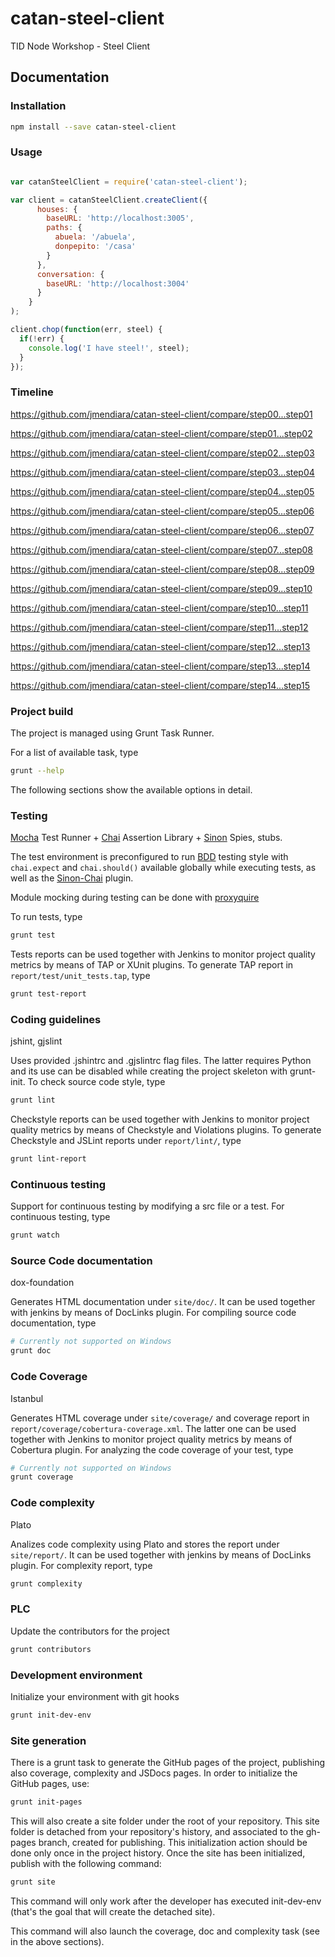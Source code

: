 # catan-steel-client

TID Node Workshop - Steel Client

## Documentation
### Installation
```bash
npm install --save catan-steel-client
```

### Usage
```js

var catanSteelClient = require('catan-steel-client');

var client = catanSteelClient.createClient({
      houses: {
        baseURL: 'http://localhost:3005',
        paths: {
          abuela: '/abuela',
          donpepito: '/casa'
        }
      },
      conversation: {
        baseURL: 'http://localhost:3004'
      }
    }
);

client.chop(function(err, steel) {
  if(!err) {
    console.log('I have steel!', steel);
  }
});

```

### Timeline

https://github.com/jmendiara/catan-steel-client/compare/step00...step01

https://github.com/jmendiara/catan-steel-client/compare/step01...step02

https://github.com/jmendiara/catan-steel-client/compare/step02...step03

https://github.com/jmendiara/catan-steel-client/compare/step03...step04

https://github.com/jmendiara/catan-steel-client/compare/step04...step05

https://github.com/jmendiara/catan-steel-client/compare/step05...step06

https://github.com/jmendiara/catan-steel-client/compare/step06...step07

https://github.com/jmendiara/catan-steel-client/compare/step07...step08

https://github.com/jmendiara/catan-steel-client/compare/step08...step09

https://github.com/jmendiara/catan-steel-client/compare/step09...step10

https://github.com/jmendiara/catan-steel-client/compare/step10...step11

https://github.com/jmendiara/catan-steel-client/compare/step11...step12

https://github.com/jmendiara/catan-steel-client/compare/step12...step13

https://github.com/jmendiara/catan-steel-client/compare/step13...step14

https://github.com/jmendiara/catan-steel-client/compare/step14...step15


### Project build
The project is managed using Grunt Task Runner.

For a list of available task, type
```bash
grunt --help
```

The following sections show the available options in detail.


### Testing
[Mocha](http://mochajs.org/) Test Runner + [Chai](http://chaijs.com/) Assertion Library + [Sinon](http://sinonjs.org/) Spies, stubs.

The test environment is preconfigured to run [BDD](http://chaijs.com/api/bdd/) testing style with
`chai.expect` and `chai.should()` available globally while executing tests, as well as the [Sinon-Chai](http://chaijs.com/plugins/sinon-chai) plugin.

Module mocking during testing can be done with [proxyquire](https://github.com/thlorenz/proxyquire)

To run tests, type
```bash
grunt test
```

Tests reports can be used together with Jenkins to monitor project quality metrics by means of TAP or XUnit plugins.
To generate TAP report in `report/test/unit_tests.tap`, type
```bash
grunt test-report
```


### Coding guidelines
jshint, gjslint

Uses provided .jshintrc and .gjslintrc flag files. The latter requires Python and its use can be disabled
while creating the project skeleton with grunt-init.
To check source code style, type
```bash
grunt lint
```

Checkstyle reports can be used together with Jenkins to monitor project quality metrics by means of Checkstyle
and Violations plugins.
To generate Checkstyle and JSLint reports under `report/lint/`, type
```bash
grunt lint-report
```


### Continuous testing

Support for continuous testing by modifying a src file or a test.
For continuous testing, type
```bash
grunt watch
```


### Source Code documentation
dox-foundation

Generates HTML documentation under `site/doc/`. It can be used together with jenkins by means of DocLinks plugin.
For compiling source code documentation, type
```bash
# Currently not supported on Windows
grunt doc
```


### Code Coverage
Istanbul

Generates HTML coverage under `site/coverage/` and coverage report in `report/coverage/cobertura-coverage.xml`.
The latter one can be used together with Jenkins to monitor project quality metrics by means of Cobertura plugin.
For analyzing the code coverage of your test, type
```bash
# Currently not supported on Windows
grunt coverage
```

### Code complexity
Plato

Analizes code complexity using Plato and stores the report under `site/report/`. It can be used together with jenkins
by means of DocLinks plugin.
For complexity report, type
```bash
grunt complexity
```

### PLC

Update the contributors for the project
```bash
grunt contributors
```


### Development environment

Initialize your environment with git hooks

```bash
grunt init-dev-env
```


### Site generation

There is a grunt task to generate the GitHub pages of the project, publishing also coverage, complexity and JSDocs pages.
In order to initialize the GitHub pages, use:

```bash
grunt init-pages
```

This will also create a site folder under the root of your repository. This site folder is detached from your repository's
history, and associated to the gh-pages branch, created for publishing. This initialization action should be done only
once in the project history. Once the site has been initialized, publish with the following command:

```bash
grunt site
```

This command will only work after the developer has executed init-dev-env (that's the goal that will create the detached site).

This command will also launch the coverage, doc and complexity task (see in the above sections).

